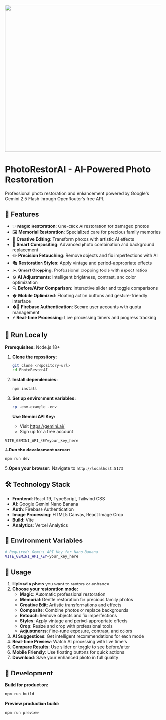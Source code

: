<div align="center">
<img width="1200" height="475" alt="PhotoRestorAI Banner" src="https://github.com/user-attachments/assets/0aa67016-6eaf-458a-adb2-6e31a0763ed6" />
</div>

# PhotoRestorAI - AI-Powered Photo Restoration

Professional photo restoration and enhancement powered by Google's Gemini 2.5 Flash through OpenRouter's free API.

## 🌟 Features

- ✨ **Magic Restoration**: One-click AI restoration for damaged photos
- 🖼️ **Memorial Restoration**: Specialized care for precious family memories
- 🎨 **Creative Editing**: Transform photos with artistic AI effects
- 🔧 **Smart Compositing**: Advanced photo combination and background replacement
- ✏️ **Precision Retouching**: Remove objects and fix imperfections with AI
- 🎭 **Restoration Styles**: Apply vintage and period-appropriate effects
- ✂️ **Smart Cropping**: Professional cropping tools with aspect ratios
- ⚙️ **AI Adjustments**: Intelligent brightness, contrast, and color optimization
- 🔍 **Before/After Comparison**: Interactive slider and toggle comparisons
- � **Mobile Optimized**: Floating action buttons and gesture-friendly interface
- �🔐 **Firebase Authentication**: Secure user accounts with quota management
- ⚡ **Real-time Processing**: Live processing timers and progress tracking

## 🚀 Run Locally

**Prerequisites:** Node.js 18+

1. **Clone the repository:**
   ```bash
   git clone <repository-url>
   cd PhotoRestorAI
   ```

2. **Install dependencies:**
   ```bash
   npm install
   ```

3. **Set up environment variables:**
   ```bash
   cp .env.example .env
   ```
   **Use Gemini API Key:**
   - Visit https://gemini.ai/
   - Sign up for a free account
  ```
  VITE_GEMINI_API_KEY=your_key_here
  ```

4.**Run the development server:**
   ```bash
   npm run dev
   ```

5.**Open your browser:**
   Navigate to `http://localhost:5173`

## 🛠️ Technology Stack

- **Frontend**: React 19, TypeScript, Tailwind CSS
- **AI**: Google Gemini Nano Banana
- **Auth**: Firebase Authentication
- **Image Processing**: HTML5 Canvas, React Image Crop
- **Build**: Vite
- **Analytics**: Vercel Analytics

## 📝 Environment Variables

```bash
# Required: Gemini API Key for Nano Banana
VITE_GEMINI_API_KEY=your_key_here
```

## 🎯 Usage

1. **Upload a photo** you want to restore or enhance
2. **Choose your restoration mode:**
   - **Magic**: Automatic professional restoration
   - **Memorial**: Gentle restoration for precious family photos
   - **Creative Edit**: Artistic transformations and effects
   - **Composite**: Combine photos or replace backgrounds
   - **Retouch**: Remove objects and fix imperfections
   - **Styles**: Apply vintage and period-appropriate effects
   - **Crop**: Resize and crop with professional tools
   - **Adjustments**: Fine-tune exposure, contrast, and colors
3. **AI Suggestions**: Get intelligent recommendations for each mode
4. **Real-time Preview**: Watch AI processing with live timers
5. **Compare Results**: Use slider or toggle to see before/after
6. **Mobile Friendly**: Use floating buttons for quick actions
7. **Download**: Save your enhanced photo in full quality

## 🔧 Development

**Build for production:**
```bash
npm run build
```

**Preview production build:**
```bash
npm run preview
```